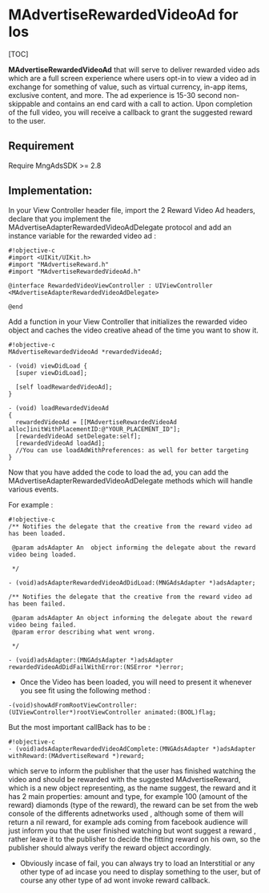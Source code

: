 # MAdvertiseRewardedVideoAd for Ios

[TOC]

**MAdvertiseRewardedVideoAd** that will serve to deliver rewarded video ads which are a full screen experience where users opt-in to view a video ad in exchange for something of value, such as virtual currency, in-app items, exclusive content, and more. The ad experience is 15-30 second non-skippable and contains an end card with a call to action. Upon completion of the full video, you will receive a callback to grant the suggested reward to the user.

## Requirement

Require MngAdsSDK >= 2.8



## Implementation:

In your View Controller header file, import the 2 Reward Video Ad headers, declare that you implement the MAdvertiseAdapterRewardedVideoAdDelegate protocol and add an instance variable for the rewarded video ad :

```
#!objective-c
#import <UIKit/UIKit.h>
#import "MAdvertiseReward.h"
#import "MAdvertiseRewardedVideoAd.h"

@interface RewardedVideoViewController : UIViewController <MAdvertiseAdapterRewardedVideoAdDelegate>

@end
```

Add a function in your View Controller that initializes the rewarded video object and caches the video creative ahead of the time you want to show it.

```
#!objective-c
MAdvertiseRewardedVideoAd *rewardedVideoAd;

- (void) viewDidLoad {
  [super viewDidLoad];

  [self loadRewardedVideoAd];
}

- (void) loadRewardedVideoAd
{
  rewardedVideoAd = [[MAdvertiseRewardedVideoAd alloc]initWithPlacementID:@"YOUR_PLACEMENT_ID"];
  [rewardedVideoAd setDelegate:self];
  [rewardedVideoAd loadAd];
  //You can use loadAdWithPreferences: as well for better targeting
}

```

Now that you have added the code to load the ad, you can add the MAdvertiseAdapterRewardedVideoAdDelegate methods which will handle various events.

For example :

```
#!objective-c
/** Notifies the delegate that the creative from the reward video ad has been loaded.

 @param adsAdapter An  object informing the delegate about the reward video being loaded.

 */

- (void)adsAdapterRewardedVideoAdDidLoad:(MNGAdsAdapter *)adsAdapter;

/** Notifies the delegate that the creative from the reward video ad has been failed.

 @param adsAdapter An object informing the delegate about the reward video being failed.
 @param error describing what went wrong.

 */

- (void)adsAdapter:(MNGAdsAdapter *)adsAdapter rewardedVideoAdDidFailWithError:(NSError *)error;
```

- Once the Video has been loaded, you will need to present it whenever you see fit using the following method :

```
-(void)showAdFromRootViewController:(UIViewController*)rootViewController animated:(BOOL)flag;
```


But the most important callBack has to be :

```
#!objective-c
- (void)adsAdapterRewardedVideoAdComplete:(MNGAdsAdapter *)adsAdapter withReward:(MAdvertiseReward *)reward;

```

which serve to inform the publisher that the user has finished watching the video and should be rewarded with the suggested MAdvertiseReward, which is a new object representing, as the name suggest, the reward and it has 2 main properties: amount and type, for example 100 (amount of the reward) diamonds (type of the reward),
the reward can be set from the web console of the differents adnetworks used , although some of them will return a nil reward, for example ads coming from facebook audience will just inform you that the user finished watching but wont suggest a reward , rather leave it to the publisher to decide the fitting reward on his own, so the publisher should always verify the reward object accordingly.

- Obviously incase of fail, you can always try to load an Interstitial or any other type of ad incase you need to display something to the user, but of course any other type of ad wont invoke reward callback.